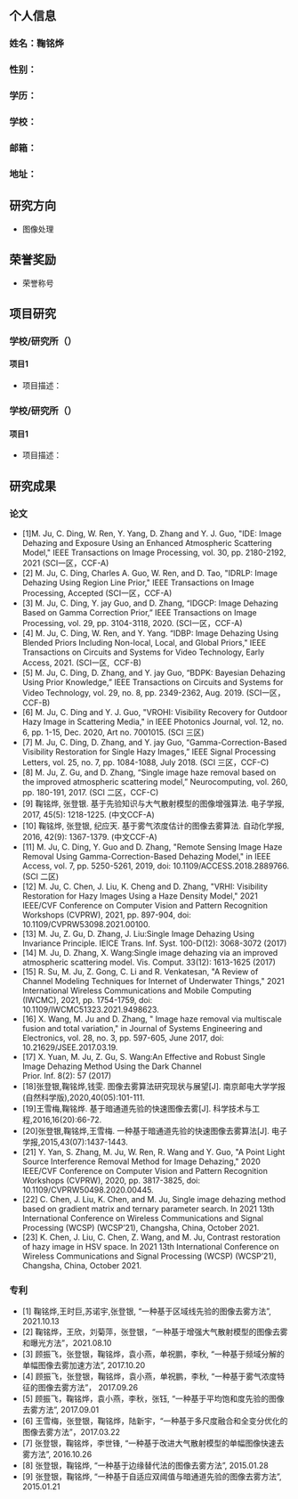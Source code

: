 ## 个人信息
### 姓名：鞠铭烨
### 性别：
### 学历：
### 学校：
### 邮箱：
### 地址：

## 研究方向
- 图像处理

## 荣誉奖励
- 荣誉称号

## 项目研究
### 学校/研究所（）
#### 项目1
- 项目描述：
### 学校/研究所（）
#### 项目1
- 项目描述：

## 研究成果
### 论文
- [1]M. Ju, C. Ding, W. Ren, Y. Yang, D. Zhang and Y. J. Guo, "IDE: Image Dehazing and Exposure Using an Enhanced Atmospheric Scattering Model," IEEE Transactions on Image Processing, vol. 30, pp. 2180-2192, 2021 (SCI一区，CCF-A)
- [2] M. Ju, C. Ding, Charles A. Guo, W. Ren, and D. Tao, "IDRLP: Image Dehazing Using Region Line Prior," IEEE Transactions on Image Processing, Accepted (SCI一区，CCF-A)
- [3] M. Ju, C. Ding, Y. jay Guo, and D. Zhang, “IDGCP: Image Dehazing Based on Gamma Correction Prior,” IEEE Transactions on Image Processing, vol. 29, pp. 3104-3118, 2020. (SCI一区，CCF-A)
- [4] M. Ju, C. Ding, W. Ren, and Y. Yang. “IDBP: Image Dehazing Using Blended Priors Including Non-local, Local, and Global Priors," IEEE Transactions on Circuits and Systems for Video Technology, Early Access, 2021. (SCI一区,  CCF-B)
- [5] M. Ju, C. Ding, D. Zhang, and Y. jay Guo, “BDPK: Bayesian Dehazing Using Prior Knowledge,” IEEE Transactions on Circuits and Systems for Video Technology, vol. 29, no. 8, pp. 2349-2362, Aug. 2019. (SCI一区，CCF-B)
- [6] M. Ju, C. Ding and Y. J. Guo, "VROHI: Visibility Recovery for Outdoor Hazy Image in Scattering Media," in IEEE Photonics Journal, vol. 12, no. 6, pp. 1-15, Dec. 2020, Art no. 7001015. (SCI 三区)
- [7] M. Ju, C. Ding, D. Zhang, and Y. jay Guo, “Gamma-Correction-Based Visibility Restoration for Single Hazy Images,” IEEE Signal Processing Letters, vol. 25, no. 7, pp. 1084-1088, July 2018. (SCI 三区，CCF-C)
- [8] M. Ju, Z. Gu, and D. Zhang, “Single image haze removal based on the improved atmospheric scattering model,” Neurocomputing, vol. 260, pp. 180-191, 2017. (SCI 二区，CCF-C)
- [9] 鞠铭烨, 张登银. 基于先验知识与大气散射模型的图像增强算法. 电子学报, 2017, 45(5): 1218-1225. (中文CCF-A) 
- [10] 鞠铭烨, 张登银, 纪应天. 基于雾气浓度估计的图像去雾算法. 自动化学报, 2016, 42(9): 1367-1379. (中文CCF-A) 
- [11] M. Ju, C. Ding, Y.  Guo and D. Zhang, "Remote Sensing Image Haze Removal Using Gamma-Correction-Based Dehazing Model," in IEEE Access, vol. 7, pp. 5250-5261, 2019, doi: 10.1109/ACCESS.2018.2889766. (SCI 二区)
- [12] M. Ju, C. Chen, J. Liu, K. Cheng and D. Zhang, "VRHI: Visibility Restoration for Hazy Images Using a Haze Density Model," 2021 IEEE/CVF Conference on Computer Vision and Pattern Recognition Workshops (CVPRW), 2021, pp. 897-904, doi: 10.1109/CVPRW53098.2021.00100.
- [13] M. Ju, Z. Gu, D. Zhang, J. Liu:Single Image Dehazing Using Invariance Principle. IEICE Trans. Inf. Syst. 100-D(12): 3068-3072 (2017)
- [14] M. Ju, D. Zhang, X. Wang:Single image dehazing via an improved atmospheric scattering model. Vis. Comput. 33(12): 1613-1625 (2017)
- [15] R. Su, M. Ju, Z. Gong, C. Li and R. Venkatesan, "A Review of Channel Modeling Techniques for Internet of Underwater Things," 2021 International Wireless Communications and Mobile Computing (IWCMC), 2021, pp. 1754-1759, doi: 10.1109/IWCMC51323.2021.9498623.
- [16] X. Wang, M. Ju and D. Zhang, " Image haze removal via multiscale fusion and total variation," in Journal of Systems Engineering and Electronics, vol. 28, no. 3, pp. 597-605, June 2017, doi: 10.21629/JSEE.2017.03.19.
- [17] X. Yuan, M. Ju, Z. Gu, S. Wang:An Effective and Robust Single Image Dehazing Method Using the Dark Channel Prior. Inf. 8(2): 57 (2017)
- [18]张登银,鞠铭烨,钱雯. 图像去雾算法研究现状与展望[J]. 南京邮电大学学报(自然科学版),2020,40(05):101-111.
- [19]王雪梅,鞠铭烨. 基于暗通道先验的快速图像去雾[J]. 科学技术与工程,2016,16(20):66-72.
- [20]张登银,鞠铭烨,王雪梅. 一种基于暗通道先验的快速图像去雾算法[J]. 电子学报,2015,43(07):1437-1443.
- [21] Y. Yan, S. Zhang, M. Ju, W. Ren, R. Wang and Y. Guo, "A Point Light Source Interference Removal Method for Image Dehazing," 2020 IEEE/CVF Conference on Computer Vision and Pattern Recognition Workshops (CVPRW), 2020, pp. 3817-3825, doi: 10.1109/CVPRW50498.2020.00445.
- [22] C. Chen, J. Liu, K. Chen, and M. Ju, Single image dehazing method based on gradient matrix and ternary parameter search. In 2021 13th International Conference on Wireless Communications and Signal Processing (WCSP) (WCSP’21), Changsha, China, October 2021.
- [23] K. Chen, J. Liu, C. Chen, Z. Wang, and M. Ju, Contrast restoration of hazy image in HSV space. In 2021 13th International Conference on Wireless Communications and Signal Processing (WCSP) (WCSP’21), Changsha, China, October 2021.

### 专利
- [1] 鞠铭烨,王时巨,苏诺宇,张登银, “一种基于区域线先验的图像去雾方法”, 2021.10.13
- [2] 鞠铭烨，王欣，刘菊萍，张登银，“一种基于增强大气散射模型的图像去雾和曝光方法”，2021.08.10
- [3] 顾振飞，张登银，鞠铭烨，袁小燕，单祝鹏，李秋, “一种基于频域分解的单幅图像去雾加速方法”, 2017.10.20
- [4] 顾振飞，张登银，鞠铭烨，袁小燕，单祝鹏，李秋, “一种基于雾气浓度特征的图像去雾方法”， 2017.09.26
- [5] 顾振飞，鞠铭烨，袁小燕，李秋，张钰, “一种基于平均饱和度先验的图像去雾方法”, 2017.09.01
- [6] 王雪梅，张登银，鞠铭烨，陆新宇，“一种基于多尺度融合和全变分优化的图像去雾方法”，2017.03.22
- [7] 张登银，鞠铭烨，李世锋, “一种基于改进大气散射模型的单幅图像快速去雾方法”, 2016.10.26
- [8] 张登银，鞠铭烨, “一种基于边缘替代法的图像去雾方法”, 2015.01.28
- [9] 张登银，鞠铭烨, “一种基于自适应双阈值与暗通道先验的图像去雾方法”, 2015.01.21
